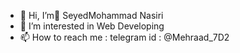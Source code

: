 - 👋 Hi, I’m ُSeyedMohammad Nasiri
- 👀 I’m interested in Web Developing
- 📫 How to reach me : telegram id : @Mehraad_7D2

<!---
SeyedMohammad2002/SeyedMohammad2002 is a ✨ special ✨ repository because its `README.md` (this file) appears on your GitHub profile.
You can click the Preview link to take a look at your changes.
--->
